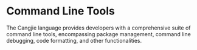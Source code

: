 # Command Line Tools

The Cangjie language provides developers with a comprehensive suite of command line tools, encompassing package management, command line debugging, code formatting, and other functionalities.